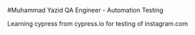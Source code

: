 #Muhammad Yazid
QA Engineer - Automation Testing

Learning cypress from cypress.io for testing of instagram.com
